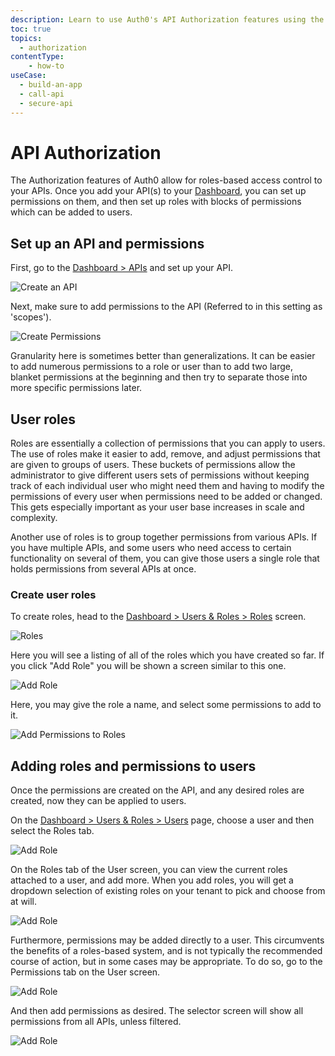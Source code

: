 ```yaml
---
description: Learn to use Auth0's API Authorization features using the Management Dashboard.
toc: true
topics:
  - authorization
contentType: 
    - how-to
useCase:
  - build-an-app
  - call-api
  - secure-api
---
```

# API Authorization

The Authorization features of Auth0 allow for roles-based access control to your APIs. Once you add your API(s) to your [Dashboard](${manage_url}/#/apis), you can set up permissions on them, and then set up roles with blocks of permissions which can be added to users. 

## Set up an API and permissions

First, go to the [Dashboard > APIs](${manage_url}/#/apis) and set up your API. 

![Create an API](/media/articles/authorization/api-main.png)

Next, make sure to add permissions to the API (Referred to in this setting as 'scopes').

![Create Permissions](/media/articles/authorization/api-permissions.png)

Granularity here is sometimes better than generalizations. It can be easier to add numerous permissions to a role or user than to add two large, blanket permissions at the beginning and then try to separate those into more specific permissions later.

## User roles

Roles are essentially a collection of permissions that you can apply to users. The use of roles make it easier to add, remove, and adjust permissions that are given to groups of users. These buckets of permissions allow the administrator to give different users sets of permissions without keeping track of each individual user who might need them and having to modify the permissions of every user when permissions need to be added or changed. This gets especially important as your user base increases in scale and complexity.

Another use of roles is to group together permissions from various APIs. If you have multiple APIs, and some users who need access to certain functionality on several of them, you can give those users a single role that holds permissions from several APIs at once.

### Create user roles

To create roles, head to the [Dashboard > Users & Roles > Roles](${manage_url}/#/roles) screen.

![Roles](/media/articles/authorization/roles.png)

Here you will see a listing of all of the roles which you have created so far. If you click "Add Role" you will be shown a screen similar to this one.

![Add Role](/media/articles/authorization/role-add.png)

Here, you may give the role a name, and select some permissions to add to it.

![Add Permissions to Roles](/media/articles/authorization/role-permissions-add.png)

## Adding roles and permissions to users

Once the permissions are created on the API, and any desired roles are created, now they can be applied to users.

On the [Dashboard > Users & Roles > Users](${manage_url}/#/users) page, choose a user and then select the Roles tab.

![Add Role](/media/articles/authorization/user-roles.png)

On the Roles tab of the User screen, you can view the current roles attached to a user, and add more. When you add roles, you will get a dropdown selection of existing roles on your tenant to pick and choose from at will.

![Add Role](/media/articles/authorization/user-roles-add.png)

Furthermore, permissions may be added directly to a user. This circumvents the benefits of a roles-based system, and is not typically the recommended course of action, but in some cases may be appropriate. To do so, go to the Permissions tab on the User screen. 

![Add Role](/media/articles/authorization/user-permissions.png)

And then add permissions as desired. The selector screen will show all permissions from all APIs, unless filtered.

![Add Role](/media/articles/authorization/user-permissions-add.png)
